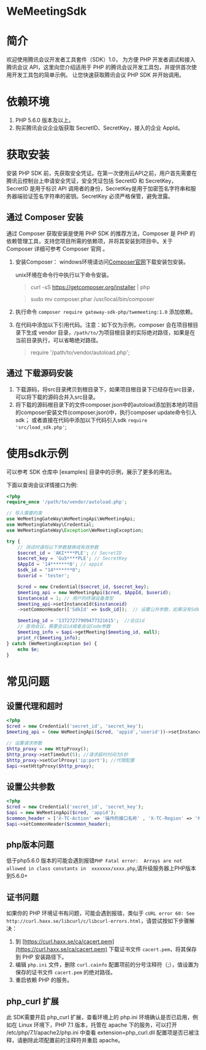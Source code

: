 # WeMeetingSdk
# 简介
欢迎使用腾讯会议开发者工具套件（SDK）1.0，
为方便 PHP 开发者调试和接入腾讯会议 API，这里向您介绍适用于 PHP 的腾讯会议开发工具包，并提供首次使用开发工具包的简单示例。
让您快速获取腾讯会议 PHP SDK 并开始调用。
# 依赖环境
1. PHP 5.6.0 版本及以上。
2. 购买腾讯会议企业版获取 SecretID、SecretKey，接入的企业 AppId。

# 获取安装
安装 PHP SDK 前，先获取安全凭证。在第一次使用云API之前，用户首先需要在腾讯云控制台上申请安全凭证，安全凭证包括 SecretID 和 SecretKey， SecretID 是用于标识 API 调用者的身份，SecretKey是用于加密签名字符串和服务器端验证签名字符串的密钥。SecretKey 必须严格保管，避免泄露。
## 通过 Composer 安装
通过 Composer 获取安装是使用 PHP SDK 的推荐方法，Composer 是 PHP 的依赖管理工具，支持您项目所需的依赖项，并将其安装到项目中。关于 Composer 详细可参考 Composer 官网 。
1. 安装Composer：
    windows环境请访问[Composer官网](https://getcomposer.org/download/)下载安装包安装。
    
    unix环境在命令行中执行以下命令安装。
    > curl -sS https://getcomposer.org/installer | php

    > sudo mv composer.phar /usr/local/bin/composer
2. 执行命令 `composer require gateway-sdk-php/twemeeting:1.0` 添加依赖。
3. 在代码中添加以下引用代码。注意：如下仅为示例，composer 会在项目根目录下生成 vendor 目录，`/path/to/`为项目根目录的实际绝对路径，如果是在当前目录执行，可以省略绝对路径。
    > require '/path/to/vendor/autoload.php';
                                                                                                     
## 通过 下载源码安装
1. 下载源码，将src目录拷贝到根目录下，如果项目根目录下已经存在src目录，可以将下载的源码合并入src目录。
2. 将下载的源码根目录下的文件composer.json中的autoload添加到本地的项目的composer安装文件(composer.json)中，执行composer update命令引入sdk；
或者直接在代码中添加以下代码引入sdk `require 'src/load_sdk.php'`; 

# 使用sdk示例
可以参考 SDK 仓库中 [examples] 目录中的示例，展示了更多的用法。

下面以查询会议详情接口为例:
```php
<?php
require_once '/path/to/vendor/autoload.php';

// 导入需要的类
use WeMeetingGateWay\WeMeetingApi\WeMeetingApi;
use WeMeetingGateWay\Credential;
use WeMeetingGateWay\Exception\WeMeetingException;

try {
    // 测试时请将以下参数替换成有效参数
    $secret_id = 'AKI****PLE'; // SecretID
    $secret_key = 'Gu5****PLE'; // SecretKey
    $AppId = '14*******0'; // appid
    $sdk_id = "14*******0";
    $userid = 'tester';

    $cred = new Credential($secret_id, $secret_key);
    $meeting_api = new WeMeetingApi($cred, $AppId, $userid);
    $instanceid = 1; // 用户的终端设备类型
    $meeting_api->setInstanceId($instanceid)
    ->setCommonHeader(['SdkId' => $sdk_id]);  // 设置公共参数，如果没有SdkId 可不设置

    $meeting_id = '13727277909477321615';  //会议id
    // 查询会议，需要会议id或者会议Code参数
    $meeting_info = $api->getMeeting($meeting_id, null);
    print_r($meeting_info);
} catch (WeMeetingException $e) {
    echo $e;
}
```
# 常见问题
## 设置代理和超时
```php
<?php
$cred = new Credential('secret_id', 'secret_key');
$meeting_api = (new WeMeetingApi($cred, 'appid','userid'))->setInstanceId(1);

// 设置请求参数
$http_proxy = new HttpProxy();
$http_proxy->setTimeOut(5); //请求超时时间为5秒
$http_proxy->setCurlProxy('ip:port'); //代理配置
$api->setHttpProxy($http_proxy);

```

## 设置公共参数
```php
<?php
$cred = new Credential('secret_id', 'secret_key');
$api = new WeMeetingApi($cred, 'appid');
$common_header = ['X-TC-Action' => '操作的接口名称' , 'X-TC-Region' => '地域'];
$api->setCommonHeader($common_header);

```

## php版本问题
低于php5.6.0 版本的可能会遇到报错`PHP Fatal error:  Arrays are not allowed in class constants in  xxxxxxx/xxxx.php`,请升级服务器上PHP版本到5.6.0+

## 证书问题

如果你的 PHP 环境证书有问题，可能会遇到报错，类似于 `cURL error 60: See http://curl.haxx.se/libcurl/c/libcurl-errors.html`，请尝试按如下步骤解决：

1. 到 [https://curl.haxx.se/ca/cacert.pem](https://curl.haxx.se/ca/cacert.pem) 下载证书文件 `cacert.pem`，将其保存到 PHP 安装路径下。
2. 编辑 `php.ini` 文件，删除 `curl.cainfo` 配置项前的分号注释符（;），值设置为保存的证书文件 `cacert.pem` 的绝对路径。
3. 重启依赖 PHP 的服务。

## php_curl 扩展

此 SDK需要开启 php_curl 扩展，查看环境上的 php.ini 环境确认是否已启用，例如在 Linux 环境下，PHP 7.1 版本，托管在 apache 下的服务，可以打开 /etc/php/7.1/apache2/php.ini 中查看 extension=php_curl.dll 配置项是否已被注释，请删除此项配置前的注释符并重启 apache。